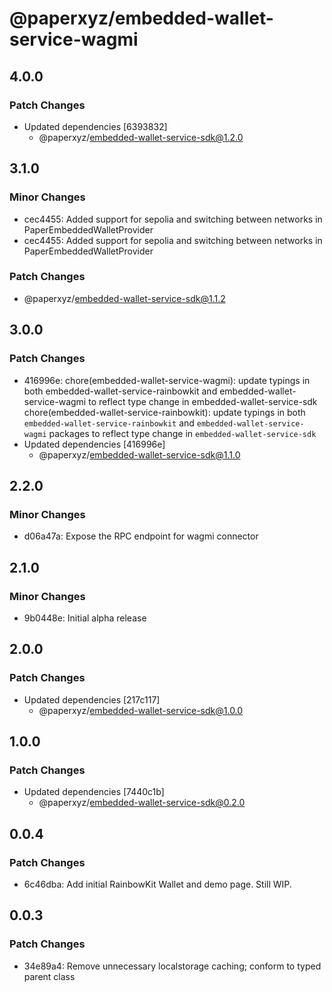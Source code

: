 # @paperxyz/embedded-wallet-service-wagmi

## 4.0.0

### Patch Changes

- Updated dependencies [6393832]
  - @paperxyz/embedded-wallet-service-sdk@1.2.0

## 3.1.0

### Minor Changes

- cec4455: Added support for sepolia and switching between networks in PaperEmbeddedWalletProvider
- cec4455: Added support for sepolia and switching between networks in PaperEmbeddedWalletProvider

### Patch Changes

- @paperxyz/embedded-wallet-service-sdk@1.1.2

## 3.0.0

### Patch Changes

- 416996e: chore(embedded-wallet-service-wagmi): update typings in both embedded-wallet-service-rainbowkit and embedded-wallet-service-wagmi to reflect type change in embedded-wallet-service-sdk
  chore(embedded-wallet-service-rainbowkit): update typings in both `embedded-wallet-service-rainbowkit` and `embedded-wallet-service-wagmi` packages to reflect type change in `embedded-wallet-service-sdk`
- Updated dependencies [416996e]
  - @paperxyz/embedded-wallet-service-sdk@1.1.0

## 2.2.0

### Minor Changes

- d06a47a: Expose the RPC endpoint for wagmi connector

## 2.1.0

### Minor Changes

- 9b0448e: Initial alpha release

## 2.0.0

### Patch Changes

- Updated dependencies [217c117]
  - @paperxyz/embedded-wallet-service-sdk@1.0.0

## 1.0.0

### Patch Changes

- Updated dependencies [7440c1b]
  - @paperxyz/embedded-wallet-service-sdk@0.2.0

## 0.0.4

### Patch Changes

- 6c46dba: Add initial RainbowKit Wallet and demo page. Still WIP.

## 0.0.3

### Patch Changes

- 34e89a4: Remove unnecessary localstorage caching; conform to typed parent class
